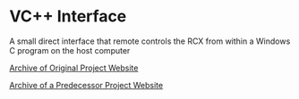 # VC++ Interface
A small direct interface that remote controls the RCX from within a Windows C program on the host computer

[Archive of Original Project Website](https://web.archive.org/web/20110204173237/http://www.kyb.tuebingen.mpg.de/bu/people/berger/mindstorms.html)

[Archive of a Predecessor Project Website](http://web.archive.org/web/20071014125012/http://filebox.vt.edu/users/sgaur/lego.htm)
